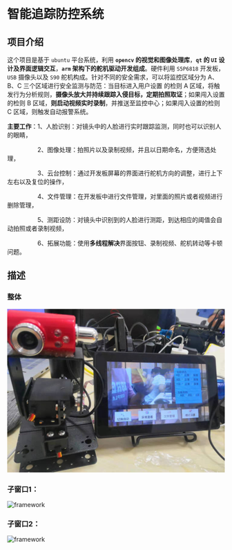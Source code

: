 # 智能追踪防控系统

## 项目介绍

这个项目是基于 `ubuntu` 平台系统，利用 **`opencv` 的视觉和图像处理库**，**`qt` 的 `UI` 设计及界面逻辑交互**，**`arm` 架构下的舵机驱动开发组成**。硬件利用 `S5P6818` 开发板，`USB` 摄像头以及 `S90` 舵机构成。针对不同的安全需求，可以将监控区域分为 A、B、C 三个区域进行安全监测与防范：当目标进入用户设置 的检则 A 区域，将触发行为分析规则，**摄像头放大并持续跟踪入侵目标，定期拍照取证**；如果闯入设置的检则 B 区域，**则启动视频实时录制**，并推送至监控中心；如果闯入设置的检则 C 区域，则触发自动报警系统。

**主要工作**：1、人脸识别：对镜头中的人脸进行实时跟踪监测，同时也可以识别人的眼睛，

　　　　　2、图像处理：拍照片以及录制视频，并且以日期命名，方便筛选处理，

　　　　　3、云台控制：通过开发板屏幕的界面进行舵机方向的调整，进行上下左右以及复位的操作，

　　　　　4、文件管理：在开发板中进行文件管理，对里面的照片或者视频进行删除管理，

　　　　　5、测距设防：对镜头中识别到的人脸进行测距，到达相应的阈值会自动拍照或者录制视频，

　　　　　6、拓展功能：使用**多线程解决**界面按钮、录制视频、舵机转动等卡顿问题。

## 描述

### 整体

![framework](图片1.png)


### 子窗口1：

![framework](framework.png)

### 子窗口2：

![framework](framework.png)
